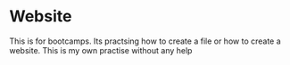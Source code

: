 # Website
This is for bootcamps.
Its practsing how to create a file or how to create a website.
This is my own practise without any help
